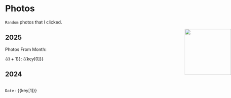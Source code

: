 # Photos 
`Random` photos that I clicked.

<img src="/mascot/camera.png" style="width: 150px; position: absolute; right: 0;" />

## 2025

Photos From Month:
<div style="display: flex; flex-wrap: wrap; gap: 20px">
<div style="width: 300px" v-for="(key, i) in photos_2025">
{{i + 1}}: <a :href="key[1]" > {{key[0]}}</a>

</div>
</div>

## 2024

<div style="display: flex; flex-wrap: wrap; gap: 20px">
<div style="width: 300px" v-for="key in photos">
<img :src="key[0]" style="width: 100%"/>

`Date:` {{key[1]}}

</div>
</div>



<script setup>

    const photos_2025 = [
        ["January", "/photos/2025#January"],
        ["February", "/photos/2025#February"],
        ["March", "/photos/2025#March"],
        ["April", "/photos/2025#April"],
        ["May", "/photos/2025#May"],
    ]

    const photos = [
        
        ["https:///akocdw82ai.ufs.sh/f/Jk6mQ2VBlE6tEiTjoH9CJBlGwtFz0fbUoaVK5EOIYLA3nv7k", "2024-07-27"], 
        ["https:///akocdw82ai.ufs.sh/f/Jk6mQ2VBlE6t5wkQiDzXF7UBCiWynrLPft8gNJG1EsAh29aZ", "2002-08-03"], 
        ["https://akocdw82ai.ufs.sh/f/Jk6mQ2VBlE6ttwXtyxZovQfaq1eFImnSxTcu3z4KgYDhbtOp", "2024-12-27"],
        ["https://akocdw82ai.ufs.sh/f/Jk6mQ2VBlE6tau9iuk6cYUjHit4uDzAMIfad0nW9SK7bTGs1", "2024-12-10"], 
        ["https://akocdw82ai.ufs.sh/f/Jk6mQ2VBlE6tcI6HM2KajqaumdHJr2VfGkQSE9FveoltNhAM", "2024-12-15"], 
        ["https://akocdw82ai.ufs.sh/f/Jk6mQ2VBlE6tvBEVGip0Ob9KIBLyQE4mkSdcFaioGnf7Vqex", "2024-12-10"], 
        ["https:///akocdw82ai.ufs.sh/f/Jk6mQ2VBlE6tjhui8zmkDAhdsL1rYizQwoxOcMaN5meRvb7I", "2024-02-24"],
        ["https:///akocdw82ai.ufs.sh/f/Jk6mQ2VBlE6tWfzP5wJSQpKV0dDlMFAxIHX7wcYCPs1eEauN", "2024-08-24"],
        ["https:///akocdw82ai.ufs.sh/f/Jk6mQ2VBlE6tsfy3DRbEQTcoxSCj0kiltyeMR9vVqnPZ7Fs1", "2024-11-01"],
        ["https://akocdw82ai.ufs.sh/f/Jk6mQ2VBlE6tecHRA4aXzhwWcEjZJRFKox5XbDlMVOrg9GIm", "2024-12-31"], 
        ["https:///akocdw82ai.ufs.sh/f/Jk6mQ2VBlE6tZHt2kSgjRlfiMK6r04kEQNc59egnYLduJA3w", "2024-07-09"],
        ["https://akocdw82ai.ufs.sh/f/Jk6mQ2VBlE6tGSmAGv1W4YuhfF5s20gVwkiQyxZK3o6IAt8m", "2024-12-20"],
        ["https://akocdw82ai.ufs.sh/f/Jk6mQ2VBlE6tnkaZ5SivUo43wWvxCfSydiBD706ag2YNkXV1", "2024-12-21"],
        ["https://akocdw82ai.ufs.sh/f/Jk6mQ2VBlE6tOGNN7QW05YBzNVvtAxl312CwIfZoi6uSLHGO", "2024-12-25"],
        ["https:///akocdw82ai.ufs.sh/f/Jk6mQ2VBlE6tyoKQ47tCFTLsGa3mY8iJX6eSRWAn2HkNd70x", "2024-11-03"],
        ["https:///akocdw82ai.ufs.sh/f/Jk6mQ2VBlE6t9nVfCXN1g3dW4hYzBClEsHpSKvjfumNtoMq6", "2024-06-25"],
        ["https:///akocdw82ai.ufs.sh/f/Jk6mQ2VBlE6tZZqXojgjRlfiMK6r04kEQNc59egnYLduJA3w", "2024-10-09"],
        ["https:///akocdw82ai.ufs.sh/f/Jk6mQ2VBlE6tEMK4oI9CJBlGwtFz0fbUoaVK5EOIYLA3nv7k", "2024-03-11"],
        ["https:///akocdw82ai.ufs.sh/f/Jk6mQ2VBlE6tz45lrRxcaKvjeolUV81nmEQw7yN5zLhtIJpY", "2024-01-04"],
        ["https:///akocdw82ai.ufs.sh/f/Jk6mQ2VBlE6tZEJ29BgjRlfiMK6r04kEQNc59egnYLduJA3w", "2024-08-20"],
        ["https:///akocdw82ai.ufs.sh/f/Jk6mQ2VBlE6t9mjj601N1g3dW4hYzBClEsHpSKvjfumNtoMq", "2024-09-10"],
        ["https:///akocdw82ai.ufs.sh/f/Jk6mQ2VBlE6tqISspxAxeDBVYvIitkQ1K7r0wXaAfmgz3pGC", "2024-02-16"],
        ["https:///akocdw82ai.ufs.sh/f/Jk6mQ2VBlE6tt7Fm0sXZovQfaq1eFImnSxTcu3z4KgYDhbtO", "2024-02-25"],
        ["https:///akocdw82ai.ufs.sh/f/Jk6mQ2VBlE6twSZgVJENF2MqUHbJiQOD8fPktGxB5KmlY9sz", "2024-11-05"],
        ["https:///akocdw82ai.ufs.sh/f/Jk6mQ2VBlE6tPDKnUNqE8ywRKfVHnQGOo1uaMUkvbc9iLmY6", "2024-04-10"],
        ["https:///akocdw82ai.ufs.sh/f/Jk6mQ2VBlE6t7uoTadhkjWeOpSoINiwd4928hJt5gXrfHL30", "2024-03-06"],
        ["https:///akocdw82ai.ufs.sh/f/Jk6mQ2VBlE6tltSwgLnEzb01rkPICwlNKZtoGxX6A2ue3Hvh", "2024-09-08"],
        ["https:///akocdw82ai.ufs.sh/f/Jk6mQ2VBlE6tzo3EQWxcaKvjeolUV81nmEQw7yN5zLhtIJpY", "2024-09-30"],
        ["https:///akocdw82ai.ufs.sh/f/Jk6mQ2VBlE6tfDBoaGl4otpcD0BGVWHCx9wRn1u2EqmsdQvi", "2024-08-24"],
        ["https:///akocdw82ai.ufs.sh/f/Jk6mQ2VBlE6tpPX02jkmPQe2d0cfNvlGS1EC5rgLKqWpjowZ", "2024-05-06"],
        ]

</script>
